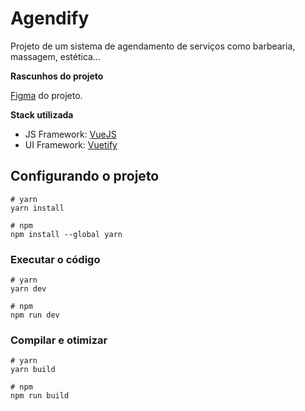 # Agendify

Projeto de um sistema de agendamento de serviços como barbearia, massagem, estética...

**Rascunhos do projeto**

[Figma](https://www.figma.com/file/638BU4ScdbzNhDjlHOP00u/PPI---Projeto-Agendamento?node-id=0%3A1&t=ctbSuLlVzRljt6Hk-1) do projeto.


**Stack utilizada**
- JS Framework: [VueJS](https://vuejs.org)
- UI Framework: [Vuetify](https://next.vuetifyjs.com/en/)

## Configurando o projeto

```
# yarn
yarn install

# npm
npm install --global yarn
```

### Executar o código

```
# yarn
yarn dev

# npm
npm run dev
```

### Compilar e otimizar 

```
# yarn
yarn build

# npm 
npm run build
```

